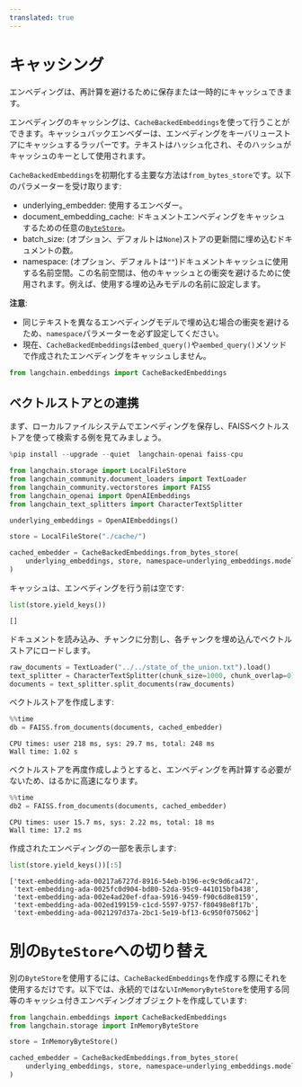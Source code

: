 ```yaml
---
translated: true
---
```


# キャッシング

エンベディングは、再計算を避けるために保存または一時的にキャッシュできます。

エンベディングのキャッシングは、`CacheBackedEmbeddings`を使って行うことができます。キャッシュバックエンベダーは、エンベディングをキーバリューストアにキャッシュするラッパーです。テキストはハッシュ化され、そのハッシュがキャッシュのキーとして使用されます。

`CacheBackedEmbeddings`を初期化する主要な方法は`from_bytes_store`です。以下のパラメーターを受け取ります:

- underlying_embedder: 使用するエンベダー。
- document_embedding_cache: ドキュメントエンベディングをキャッシュするための任意の[`ByteStore`](/docs/integrations/stores/)。
- batch_size: (オプション、デフォルトは`None`)ストアの更新間に埋め込むドキュメントの数。
- namespace: (オプション、デフォルトは`""`)ドキュメントキャッシュに使用する名前空間。この名前空間は、他のキャッシュとの衝突を避けるために使用されます。例えば、使用する埋め込みモデルの名前に設定します。

**注意**:

- 同じテキストを異なるエンベディングモデルで埋め込む場合の衝突を避けるため、`namespace`パラメーターを必ず設定してください。
- 現在、`CacheBackedEmbeddings`は`embed_query()`や`aembed_query()`メソッドで作成されたエンベディングをキャッシュしません。

```python
from langchain.embeddings import CacheBackedEmbeddings
```

## ベクトルストアとの連携

まず、ローカルファイルシステムでエンベディングを保存し、FAISSベクトルストアを使って検索する例を見てみましょう。

```python
%pip install --upgrade --quiet  langchain-openai faiss-cpu
```

```python
from langchain.storage import LocalFileStore
from langchain_community.document_loaders import TextLoader
from langchain_community.vectorstores import FAISS
from langchain_openai import OpenAIEmbeddings
from langchain_text_splitters import CharacterTextSplitter

underlying_embeddings = OpenAIEmbeddings()

store = LocalFileStore("./cache/")

cached_embedder = CacheBackedEmbeddings.from_bytes_store(
    underlying_embeddings, store, namespace=underlying_embeddings.model
)
```

キャッシュは、エンベディングを行う前は空です:

```python
list(store.yield_keys())
```

```output
[]
```

ドキュメントを読み込み、チャンクに分割し、各チャンクを埋め込んでベクトルストアにロードします。

```python
raw_documents = TextLoader("../../state_of_the_union.txt").load()
text_splitter = CharacterTextSplitter(chunk_size=1000, chunk_overlap=0)
documents = text_splitter.split_documents(raw_documents)
```

ベクトルストアを作成します:

```python
%%time
db = FAISS.from_documents(documents, cached_embedder)
```

```output
CPU times: user 218 ms, sys: 29.7 ms, total: 248 ms
Wall time: 1.02 s
```

ベクトルストアを再度作成しようとすると、エンベディングを再計算する必要がないため、はるかに高速になります。

```python
%%time
db2 = FAISS.from_documents(documents, cached_embedder)
```

```output
CPU times: user 15.7 ms, sys: 2.22 ms, total: 18 ms
Wall time: 17.2 ms
```

作成されたエンベディングの一部を表示します:

```python
list(store.yield_keys())[:5]
```

```output
['text-embedding-ada-00217a6727d-8916-54eb-b196-ec9c9d6ca472',
 'text-embedding-ada-0025fc0d904-bd80-52da-95c9-441015bfb438',
 'text-embedding-ada-002e4ad20ef-dfaa-5916-9459-f90c6d8e8159',
 'text-embedding-ada-002ed199159-c1cd-5597-9757-f80498e8f17b',
 'text-embedding-ada-0021297d37a-2bc1-5e19-bf13-6c950f075062']
```

# 別の`ByteStore`への切り替え

別の`ByteStore`を使用するには、`CacheBackedEmbeddings`を作成する際にそれを使用するだけです。以下では、永続的ではない`InMemoryByteStore`を使用する同等のキャッシュ付きエンベディングオブジェクトを作成しています:

```python
from langchain.embeddings import CacheBackedEmbeddings
from langchain.storage import InMemoryByteStore

store = InMemoryByteStore()

cached_embedder = CacheBackedEmbeddings.from_bytes_store(
    underlying_embeddings, store, namespace=underlying_embeddings.model
)
```
